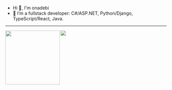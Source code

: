 - Hi 👋, I'm onadebi
- 👀 I’m a fullstack developer: C#/ASP.NET, Python/Django, TypeScript/React, Java.
<!--- <You can find me occasionally experimenting on my playground at <a href="https://onaxsys.com" target="_blank">onaxsys.com</a> --->
---

<div>
  <img height="170" align="left" src="https://github-readme-stats.vercel.app/api?username=onadebi&count_private=true&include_all_commits=true" />
  <img src="https://github-readme-stats.vercel.app/api/top-langs/?username=onadebi&layout=compact" />
</div>

<!---
onadebi/onadebi is a ✨ special ✨ repository because its `README.md` (this file) appears on your GitHub profile.
You can click the Preview link to take a look at your changes.
--->
